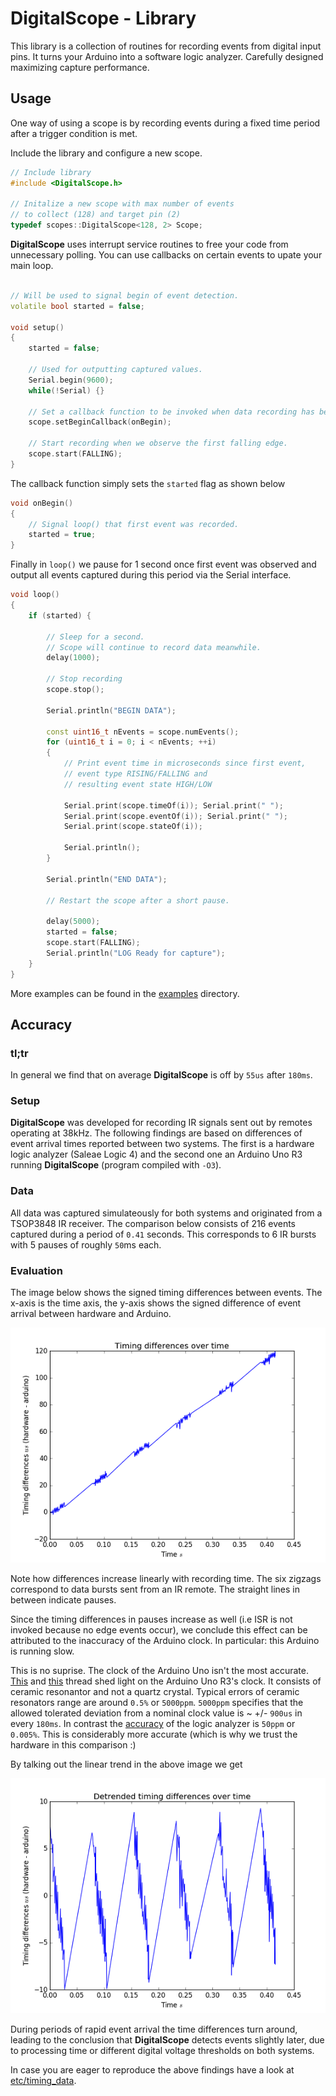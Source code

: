 
# DigitalScope - Library

This library is a collection of routines for recording events from digital input pins. It turns
your Arduino into a software logic analyzer. Carefully designed maximizing capture performance.

## Usage

One way of using a scope is by recording events during a fixed time period after a trigger
condition is met.

Include the library and configure a new scope.

```c++
// Include library
#include <DigitalScope.h>

// Initalize a new scope with max number of events 
// to collect (128) and target pin (2)
typedef scopes::DigitalScope<128, 2> Scope;
```

**DigitalScope** uses interrupt service routines to free your code from unnecessary polling. You can use callbacks on certain events to upate your main loop.

```c++

// Will be used to signal begin of event detection. 
volatile bool started = false;

void setup()
{
    started = false;

    // Used for outputting captured values.
    Serial.begin(9600);
    while(!Serial) {}

    // Set a callback function to be invoked when data recording has begun. 
    scope.setBeginCallback(onBegin);

    // Start recording when we observe the first falling edge.
    scope.start(FALLING);
}
```

The callback function simply sets the `started` flag as shown below

```c++
void onBegin() 
{
    // Signal loop() that first event was recorded.
    started = true;
}
```

Finally in `loop()` we pause for 1 second once first event was observed and output all events captured during this period via the Serial interface.

```c++
void loop()
{
    if (started) {

        // Sleep for a second. 
        // Scope will continue to record data meanwhile.
        delay(1000);
        
        // Stop recording
        scope.stop();

        Serial.println("BEGIN DATA");

        const uint16_t nEvents = scope.numEvents();        
        for (uint16_t i = 0; i < nEvents; ++i)
        {
            // Print event time in microseconds since first event, 
            // event type RISING/FALLING and
            // resulting event state HIGH/LOW

            Serial.print(scope.timeOf(i)); Serial.print(" ");            
            Serial.print(scope.eventOf(i)); Serial.print(" ");
            Serial.print(scope.stateOf(i));

            Serial.println();
        }

        Serial.println("END DATA");

        // Restart the scope after a short pause.

        delay(5000);        
        started = false;
        scope.start(FALLING);
        Serial.println("LOG Ready for capture");
    }
}
```

More examples can be found in the [examples](examples/) directory.

## Accuracy

### tl;tr
In general we find that on average **DigitalScope** is off by `55us` after `180ms`. 

### Setup

**DigitalScope** was developed for recording IR signals sent out by remotes operating at 38kHz. The following findings are based on differences of event arrival times reported between two systems. The first is a hardware logic analyzer (Saleae Logic 4) and the second one an Arduino Uno R3 running **DigitalScope** (program compiled with `-O3`). 

### Data
All data was captured simulateously for both systems and originated from a TSOP3848 IR receiver. The comparison below consists of 216 events captured during a period of `0.41` seconds. This corresponds to 6 IR bursts with 5 pauses of roughly `50`ms each.

### Evaluation

The image below shows the signed timing differences between events. The x-axis is the time axis, the y-axis shows the signed difference of event arrival between hardware and Arduino.

![Timing errors](etc/timing_errors_over_time.png)

Note how differences increase linearly with recording time. The six zigzags correspond to data bursts sent from an IR remote. The straight lines in between indicate pauses.

Since the timing differences in pauses increase as well (i.e ISR is not invoked because no edge events occur), we conclude this effect can be attributed to the inaccuracy of the Arduino clock. In particular: this Arduino is running slow.

This is no suprise. The clock of the Arduino Uno isn't the most accurate. [This](http://forum.arduino.cc/index.php?topic=13289.0) and [this](http://forum.arduino.cc/index.php?topic=89784.0) thread shed light on the Arduino Uno R3's clock. It consists of ceramic resonantor and not a quartz crystal. Typical errors of ceramic resonators range are around `0.5%` or `5000ppm`. `5000ppm` specifies that the allowed tolerated deviation from a nominal clock value is ~ +/- `900us` in every `180ms`. In contrast the [accuracy](http://support.saleae.com/hc/en-us/articles/208667166-Measurement-Error-Logic-timing-digital-pulse-width-) of the logic analyzer is `50ppm` or `0.005%`. This is considerably more accurate (which is why we trust the hardware in this comparison :)

By talking out the linear trend in the above image we get

![Timing errors](etc/detrended_timing_errors_over_time.png)

During periods of rapid event arrival the time differences turn around, leading to the conclusion that **DigitalScope** detects events slightly later, due to processing time or different digital voltage thresholds on both systems.

In case you are eager to reproduce the above findings have a look at [etc/timing_data](etc/timing_data).